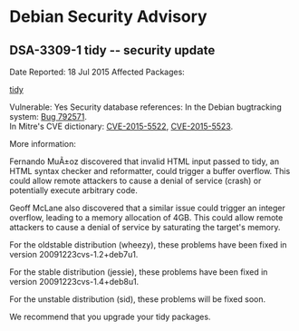 
Debian Security Advisory
========================


DSA-3309-1 tidy -- security update
----------------------------------



Date Reported:
18 Jul 2015
Affected Packages:

[tidy](https://packages.debian.org/src:tidy)

Vulnerable:
Yes
Security database references:
In the Debian bugtracking system: [Bug 792571](https://bugs.debian.org/cgi-bin/bugreport.cgi?bug=792571).  
In Mitre's CVE dictionary: [CVE-2015-5522](https://security-tracker.debian.org/tracker/CVE-2015-5522), [CVE-2015-5523](https://security-tracker.debian.org/tracker/CVE-2015-5523).  

More information:

Fernando MuÃ±oz discovered that invalid HTML input passed to tidy, an
HTML syntax checker and reformatter, could trigger a buffer overflow.
This could allow remote attackers to cause a denial of service (crash)
or potentially execute arbitrary code.


Geoff McLane also discovered that a similar issue could trigger an
integer overflow, leading to a memory allocation of 4GB. This could
allow remote attackers to cause a denial of service by saturating the
target's memory.


For the oldstable distribution (wheezy), these problems have been fixed
in version 20091223cvs-1.2+deb7u1.


For the stable distribution (jessie), these problems have been fixed in
version 20091223cvs-1.4+deb8u1.


For the unstable distribution (sid), these problems will be fixed soon.


We recommend that you upgrade your tidy packages.





